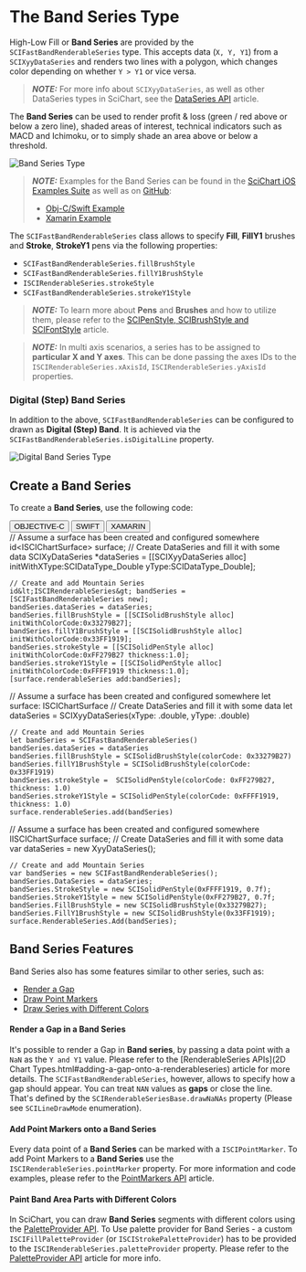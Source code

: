 # The Band Series Type
High-Low Fill or **Band Series** are provided by the `SCIFastBandRenderableSeries` type. This accepts data (`X, Y, Y1`) from a `SCIXyyDataSeries` and renders two lines with a polygon, which changes color depending on whether `Y > Y1` or vice versa.

> **_NOTE:_** For more info about `SCIXyyDataSeries`, as well as other DataSeries types in SciChart, see the [DataSeries API](dataseries-apis.html) article.

The **Band Series** can be used to render profit & loss (green / red above or below a zero line), shaded areas of interest, technical indicators such as MACD and Ichimoku, or to simply shade an area above or below a threshold.

![Band Series Type](img/chart-types-2d/band-chart-example.png)

> **_NOTE:_** Examples for the Band Series can be found in the [SciChart iOS Examples Suite](https://www.scichart.com/examples/ios-chart/) as well as on [GitHub](https://github.com/ABTSoftware/SciChart.iOS.Examples):
> 
> - [Obj-C/Swift Example](https://www.scichart.com/example/ios-band-series-chart-demo/)
> - [Xamarin Example](https://www.scichart.com/example/xamarin-chart-band-chart-example/)

The `SCIFastBandRenderableSeries` class allows to specify **Fill**, **FillY1** brushes and **Stroke**, **StrokeY1** pens via the following properties:
- `SCIFastBandRenderableSeries.fillBrushStyle`
- `SCIFastBandRenderableSeries.fillY1BrushStyle`
- `ISCIRenderableSeries.strokeStyle`
- `SCIFastBandRenderableSeries.strokeY1Style`

> **_NOTE:_** To learn more about **Pens** and **Brushes** and how to utilize them, please refer to the [SCIPenStyle, SCIBrushStyle and SCIFontStyle](scipenstyle-scibrushstyle-and-scifontstyle.html) article.

> **_NOTE:_** In multi axis scenarios, a series has to be assigned to **particular X and Y axes**. This can be done passing the axes IDs to the `ISCIRenderableSeries.xAxisId`, `ISCIRenderableSeries.yAxisId` properties.

### Digital (Step) Band Series
In addition to the above, `SCIFastBandRenderableSeries` can be configured to drawn as **Digital (Step) Band**. It is achieved via the 
`SCIFastBandRenderableSeries.isDigitalLine` property.

![Digital Band Series Type](img/chart-types-2d/digital-band-chart-example.png)

## Create a Band Series
To create a **Band Series**, use the following code:

<div class="code-snippet-tabs">
  <button class="code-snippet-tab" onclick="showCodeFor(event, 'objectivec')">OBJECTIVE-C</button>
  <button class="code-snippet-tab" onclick="showCodeFor(event, 'swift')">SWIFT</button>
  <button class="code-snippet-tab" onclick="showCodeFor(event, 'cs')">XAMARIN</button>
</div>
<div class="code-snippet" id="objectivec">
    // Assume a surface has been created and configured somewhere
    id&lt;ISCIChartSurface&gt; surface;
    // Create DataSeries and fill it with some data
    SCIXyDataSeries *dataSeries = [[SCIXyyDataSeries alloc] initWithXType:SCIDataType_Double yType:SCIDataType_Double];

    // Create and add Mountain Series
    id&lt;ISCIRenderableSeries&gt; bandSeries = [SCIFastBandRenderableSeries new];
    bandSeries.dataSeries = dataSeries;
    bandSeries.fillBrushStyle = [[SCISolidBrushStyle alloc] initWithColorCode:0x33279B27];
    bandSeries.fillY1BrushStyle = [[SCISolidBrushStyle alloc] initWithColorCode:0x33FF1919];
    bandSeries.strokeStyle = [[SCISolidPenStyle alloc] initWithColorCode:0xFF279B27 thickness:1.0];
    bandSeries.strokeY1Style = [[SCISolidPenStyle alloc] initWithColorCode:0xFFFF1919 thickness:1.0];
    [surface.renderableSeries add:bandSeries];
</div>
<div class="code-snippet" id="swift">
    // Assume a surface has been created and configured somewhere
    let surface: ISCIChartSurface
    // Create DataSeries and fill it with some data
    let dataSeries = SCIXyyDataSeries(xType: .double, yType: .double)

    // Create and add Mountain Series
    let bandSeries = SCIFastBandRenderableSeries()
    bandSeries.dataSeries = dataSeries
    bandSeries.fillBrushStyle = SCISolidBrushStyle(colorCode: 0x33279B27)
    bandSeries.fillY1BrushStyle = SCISolidBrushStyle(colorCode: 0x33FF1919)
    bandSeries.strokeStyle =  SCISolidPenStyle(colorCode: 0xFF279B27, thickness: 1.0)
    bandSeries.strokeY1Style = SCISolidPenStyle(colorCode: 0xFFFF1919, thickness: 1.0)
    surface.renderableSeries.add(bandSeries)
</div>
<div class="code-snippet" id="cs">
    // Assume a surface has been created and configured somewhere
    IISCIChartSurface surface;
    // Create DataSeries and fill it with some data
    var dataSeries = new XyyDataSeries<double, double>();
    
    // Create and add Mountain Series
    var bandSeries = new SCIFastBandRenderableSeries();
    bandSeries.DataSeries = dataSeries;
    bandSeries.StrokeStyle = new SCISolidPenStyle(0xFFFF1919, 0.7f);
    bandSeries.StrokeY1Style = new SCISolidPenStyle(0xFF279B27, 0.7f;
    bandSeries.FillBrushStyle = new SCISolidBrushStyle(0x33279B27);
    bandSeries.FillY1BrushStyle = new SCISolidBrushStyle(0x33FF1919);
    surface.RenderableSeries.Add(bandSeries);
</div>

## Band Series Features
Band Series also has some features similar to other series, such as:
- [Render a Gap](#render-a-gap-in-a-band-series)
- [Draw Point Markers](#add-point-markers-onto-a-band-series)
- [Draw Series with Different Colors](#paint-band-area-parts-with-different-colors)

#### Render a Gap in a Band Series
It's possible to render a Gap in **Band series**, by passing a data point with a `NaN` as the `Y and Y1` value. Please refer to the [RenderableSeries APIs](2D Chart Types.html#adding-a-gap-onto-a-renderableseries) article for more details. The `SCIFastBandRenderableSeries`, however, allows to specify how a gap should appear. You can treat `NAN` values as **gaps** or close the line. That's defined by the `SCIRenderableSeriesBase.drawNaNAs` property (Please see `SCILineDrawMode` enumeration).

#### Add Point Markers onto a Band Series
Every data point of a **Band Series** can be marked with a `ISCIPointMarker`. To add Point Markers to a **Band Series** use the `ISCIRenderableSeries.pointMarker` property. For more information and code examples, please refer to the [PointMarkers API](pointmarker-api.html) article.

#### Paint Band Area Parts with Different Colors
In SciChart, you can draw **Band Series** segments with different colors using the [PaletteProvider API](paletteprovider-api.html). 
To Use palette provider for Band Series - a custom `ISCIFillPaletteProvider` (or `ISCIStrokePaletteProvider`) has to be provided to the `ISCIRenderableSeries.paletteProvider` property. Please refer to the [PaletteProvider API](paletteprovider-api.html) article for more info.
